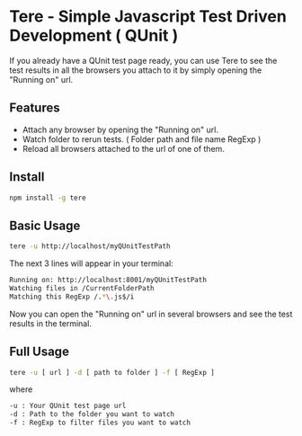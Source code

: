 Tere - Simple Javascript Test Driven Development ( QUnit )
=================================================================

If you already have a QUnit test page ready,
you can use Tere to see the test results in all the browsers
you attach to it by simply opening the "Running on" url.

Features
--------------------------------------

- Attach any browser by opening the "Running on" url.
- Watch folder to rerun tests. ( Folder path and file name RegExp )
- Reload all browsers attached to the url of one of them.

Install
--------------------------------------

```bash
npm install -g tere
```

Basic Usage
--------------------------------------

```bash
tere -u http://localhost/myQUnitTestPath
```

The next 3 lines will appear in your terminal:

```bash
Running on: http://localhost:8001/myQUnitTestPath
Watching files in /CurrentFolderPath
Matching this RegExp /.*\.js$/i
```

Now you can open the "Running on" url in several browsers and see the test results in the terminal.

Full Usage
--------------------------------------

```bash
tere -u [ url ] -d [ path to folder ] -f [ RegExp ]
```

where

```bash
-u : Your QUnit test page url
-d : Path to the folder you want to watch
-f : RegExp to filter files you want to watch
```
